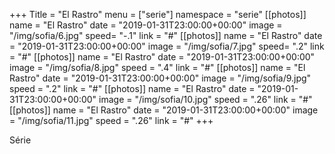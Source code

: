 +++
Title = "El Rastro"
menu = ["serie"]
namespace = "serie"
[[photos]]
name = "El Rastro"
date = "2019-01-31T23:00:00+00:00"
image = "/img/sofia/6.jpg"
speed= "-.1"
link = "#"
[[photos]]
name = "El Rastro"
date = "2019-01-31T23:00:00+00:00"
image = "/img/sofia/7.jpg"
speed= ".2"
link = "#"
[[photos]]
name = "El Rastro"
date = "2019-01-31T23:00:00+00:00"
image = "/img/sofia/8.jpg"
speed = ".4"
link = "#"
[[photos]]
name = "El Rastro"
date = "2019-01-31T23:00:00+00:00"
image = "/img/sofia/9.jpg"
speed = ".2"
link = "#"
[[photos]]
name = "El Rastro"
date = "2019-01-31T23:00:00+00:00"
image = "/img/sofia/10.jpg"
speed = ".26"
link = "#"
[[photos]]
name = "El Rastro"
date = "2019-01-31T23:00:00+00:00"
image = "/img/sofia/11.jpg"
speed = ".26"
link = "#"
+++

Série